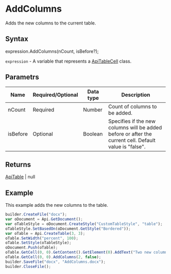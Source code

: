 # AddColumns

Adds the new columns to the current table.

## Syntax

expression.AddColumns(nCount, isBefore?);

`expression` - A variable that represents a [ApiTableCell](../ApiTableCell.md) class.

## Parametrs

| **Name** | **Required/Optional** | **Data type** | **Description** |
| ------------- | ------------- | ------------- | ------------- |
| nCount | Required | Number | Count of columns to be added. |
| isBefore | Optional | Boolean | Specifies if the new columns will be added before or after the current cell. Default value is "false". |

## Returns

[ApiTable](../../ApiTable/ApiTable.md) &#124; null

## Example

This example adds the new columns to the table.

```javascript
builder.CreateFile("docx");
var oDocument = Api.GetDocument();
var oTableStyle = oDocument.CreateStyle("CustomTableStyle", "table");
oTableStyle.SetBasedOn(oDocument.GetStyle("Bordered"));
var oTable = Api.CreateTable(3, 3);
oTable.SetWidth("percent", 100);
oTable.SetStyle(oTableStyle);
oDocument.Push(oTable);
oTable.GetCell(0, 0).GetContent().GetElement(0).AddText("Two new columns were added after this cell.");
oTable.GetCell(0, 0).AddColumns(2, false);
builder.SaveFile("docx", "AddColumns.docx");
builder.CloseFile();
```